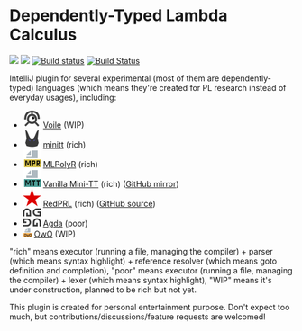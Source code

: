 # Dependently-Typed Lambda Calculus

[![][d-svg]][jb-url]
[![][v-svg]][jb-url]
[![Build status][av-svg]][av-url]
[![Build Status][tv-svg]][tv-url]

IntelliJ plugin for several experimental (most of them are dependently-typed)
languages (which means they're created for PL research instead of everyday
usages), including:

+ ![](./res/icons/voile/voile.svg)
  [Voile] (WIP)
+ ![](./res/icons/minitt/minitt.svg)
  [minitt] (rich)
+ ![](./res/icons/mlpr/mlpr_file.svg)
  [MLPolyR] (rich)
+ ![](./res/icons/mtt/mtt_file.svg)
  [Vanilla Mini-TT][Mini-TT] (rich) ([GitHub mirror][acore-mirror])
+ ![](./res/icons/redprl/redprl.svg)
  [RedPRL] (rich) ([GitHub source][RedPRL-gh])
+ ![](./res/icons/agda/agda.svg)
  [Agda] (poor)
+ ![](./res/icons/owo_file.png)
  [OwO] (WIP)

"rich" means executor (running a file, managing the compiler) \+
parser (which means syntax highlight) \+
reference resolver (which means goto definition and completion),
"poor" means executor (running a file, managing the compiler) \+
lexer (which means syntax highlight),
"WIP" means it's under construction, planned to be rich but not yet.

This plugin is created for personal entertainment purpose.
Don't expect too much, but contributions/discussions/feature requests
are welcomed!

 [MLPolyR]: https://github.com/owo-lang/MLPolyR
 [minitt]: https://github.com/owo-lang/minitt-rs
 [Mini-TT]: http://www.cse.chalmers.se/research/group/logic/Mini-TT/
 [acore-mirror]: https://github.com/owo-lang/Mini-TT
 [Voile]: https://github.com/owo-lang/voile-rs
 [OwO]: https://github.com/owo-lang/OwO
 [Agda]: https://wiki.portal.chalmers.se/agda/pmwiki.php
 [RedPRL]: http://www.redprl.org
 [RedPRL-gh]: https://github.com/RedPRL/sml-redprl
 [d-svg]: https://img.shields.io/jetbrains/plugin/d/12176.svg
 [v-svg]: https://img.shields.io/jetbrains/plugin/v/12176.svg
 [jb-url]: https://plugins.jetbrains.com/plugin/12176
 [av-url]: https://ci.appveyor.com/project/ice1000/intellij-owo/branch/master
 [av-svg]: https://ci.appveyor.com/api/projects/status/2t8f42ojh17cim4j/branch/master?svg=true
 [tv-url]: https://travis-ci.org/owo-lang/intellij-dtlc
 [tv-svg]: https://travis-ci.org/owo-lang/intellij-dtlc.svg?branch=master
